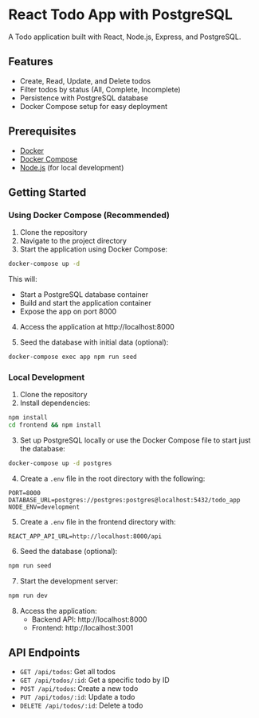 # React Todo App with PostgreSQL

A Todo application built with React, Node.js, Express, and PostgreSQL.

## Features

- Create, Read, Update, and Delete todos
- Filter todos by status (All, Complete, Incomplete)
- Persistence with PostgreSQL database
- Docker Compose setup for easy deployment

## Prerequisites

- [Docker](https://www.docker.com/get-started)
- [Docker Compose](https://docs.docker.com/compose/install/)
- [Node.js](https://nodejs.org/) (for local development)

## Getting Started

### Using Docker Compose (Recommended)

1. Clone the repository
2. Navigate to the project directory
3. Start the application using Docker Compose:

```bash
docker-compose up -d
```

This will:

- Start a PostgreSQL database container
- Build and start the application container
- Expose the app on port 8000

4. Access the application at http://localhost:8000

5. Seed the database with initial data (optional):

```bash
docker-compose exec app npm run seed
```

### Local Development

1. Clone the repository
2. Install dependencies:

```bash
npm install
cd frontend && npm install
```

3. Set up PostgreSQL locally or use the Docker Compose file to start just the database:

```bash
docker-compose up -d postgres
```

4. Create a `.env` file in the root directory with the following:

```
PORT=8000
DATABASE_URL=postgres://postgres:postgres@localhost:5432/todo_app
NODE_ENV=development
```

5. Create a `.env` file in the frontend directory with:

```
REACT_APP_API_URL=http://localhost:8000/api
```

6. Seed the database (optional):

```bash
npm run seed
```

7. Start the development server:

```bash
npm run dev
```

8. Access the application:
   - Backend API: http://localhost:8000
   - Frontend: http://localhost:3001

## API Endpoints

- `GET /api/todos`: Get all todos
- `GET /api/todos/:id`: Get a specific todo by ID
- `POST /api/todos`: Create a new todo
- `PUT /api/todos/:id`: Update a todo
- `DELETE /api/todos/:id`: Delete a todo
